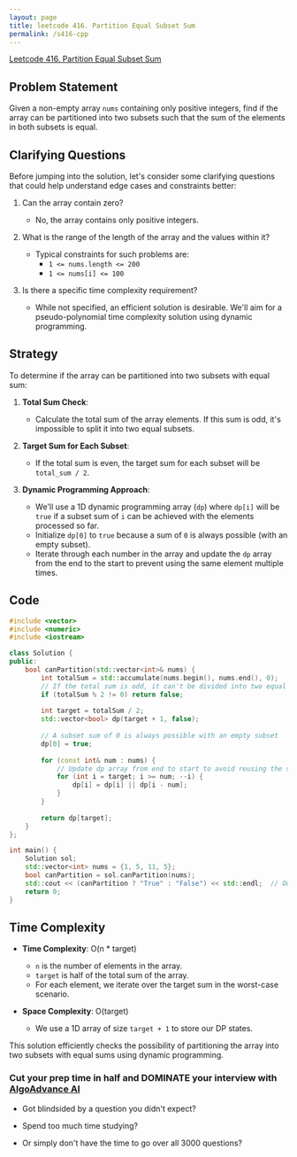 ```yaml
---
layout: page
title: leetcode 416. Partition Equal Subset Sum
permalink: /s416-cpp
---
```

[Leetcode 416. Partition Equal Subset Sum](https://algoadvance.github.io/algoadvance/l416)
## Problem Statement
Given a non-empty array `nums` containing only positive integers, find if the array can be partitioned into two subsets such that the sum of the elements in both subsets is equal.

## Clarifying Questions
Before jumping into the solution, let's consider some clarifying questions that could help understand edge cases and constraints better:

1. Can the array contain zero?
   - No, the array contains only positive integers.

2. What is the range of the length of the array and the values within it?
   - Typical constraints for such problems are:
     - `1 <= nums.length <= 200`
     - `1 <= nums[i] <= 100`

3. Is there a specific time complexity requirement?
   - While not specified, an efficient solution is desirable. We'll aim for a pseudo-polynomial time complexity solution using dynamic programming.

## Strategy
To determine if the array can be partitioned into two subsets with equal sum:

1. **Total Sum Check**:
   - Calculate the total sum of the array elements. If this sum is odd, it's impossible to split it into two equal subsets.

2. **Target Sum for Each Subset**:
   - If the total sum is even, the target sum for each subset will be `total_sum / 2`.

3. **Dynamic Programming Approach**:
   - We'll use a 1D dynamic programming array (`dp`) where `dp[i]` will be `true` if a subset sum of `i` can be achieved with the elements processed so far.
   - Initialize `dp[0]` to `true` because a sum of `0` is always possible (with an empty subset).
   - Iterate through each number in the array and update the `dp` array from the end to the start to prevent using the same element multiple times.

## Code

```cpp
#include <vector>
#include <numeric>
#include <iostream>

class Solution {
public:
    bool canPartition(std::vector<int>& nums) {
        int totalSum = std::accumulate(nums.begin(), nums.end(), 0);
        // If the total sum is odd, it can't be divided into two equal subsets
        if (totalSum % 2 != 0) return false;
        
        int target = totalSum / 2;
        std::vector<bool> dp(target + 1, false);
        
        // A subset sum of 0 is always possible with an empty subset
        dp[0] = true;
        
        for (const int& num : nums) {
            // Update dp array from end to start to avoid reusing the same element
            for (int i = target; i >= num; --i) {
                dp[i] = dp[i] || dp[i - num];
            }
        }
        
        return dp[target];
    }
};

int main() {
    Solution sol;
    std::vector<int> nums = {1, 5, 11, 5};
    bool canPartition = sol.canPartition(nums);
    std::cout << (canPartition ? "True" : "False") << std::endl;  // Output: True
    return 0;
}
```

## Time Complexity
- **Time Complexity**: O(n * target)
  - `n` is the number of elements in the array.
  - `target` is half of the total sum of the array.
  - For each element, we iterate over the target sum in the worst-case scenario.
  
- **Space Complexity**: O(target)
  - We use a 1D array of size `target + 1` to store our DP states.

This solution efficiently checks the possibility of partitioning the array into two subsets with equal sums using dynamic programming.


### Cut your prep time in half and DOMINATE your interview with [AlgoAdvance AI](https://algoAdvance.com)

- Got blindsided by a question you didn't expect?

- Spend too much time studying?

- Or simply don't have the time to go over all 3000 questions?

